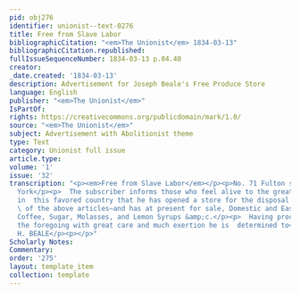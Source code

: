 ```yaml
---
pid: obj276
identifier: unionist--text-0276
title: Free from Slave Labor
bibliographicCitation: "<em>The Unionist</em> 1834-03-13"
bibliographicCitation.republished: 
fullIssueSequenceNumber: 1834-03-13 p.04.40
creator: 
_date.created: '1834-03-13'
description: Advertisement for Joseph Beale's Free Produce Store
language: English
publisher: "<em>The Unionist</em>"
IsPartOf: 
rights: https://creativecommons.org/publicdomain/mark/1.0/
source: "<em>The Unionist</em>"
subject: Advertisement with Abolitionist theme
type: Text
category: Unionist full issue
article.type: 
volume: '1'
issue: '32'
transcription: "<p><em>Free from Slave Labor</em></p><p>No. 71 Fulton street, New
  York</p><p>  The subscriber informs those who feel alive to the great evils of Slavery
  in  this favored country that he has opened a store for the disposal  <em>exclusively</em>
  \ of the above articles—and has at present for sale, Domestic and East India  manufactures—Rice,
  Coffee, Sugar, Molasses, and Lemon Syrups &amp;c.</p><p>  Having procured many of
  the foregoing with great care and much exertion he is  determined to</p><p>JOSEPH
  H. BEALE</p><p></p>"
Scholarly Notes: 
Commentary: 
order: '275'
layout: template_item
collection: template
---
```

